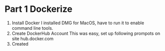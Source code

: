 # Part 1 Dockerize

1. Install Docker 
I installed DMG for MacOS, have to run it to enable command line tools.
2. Create DockerHub Account
This was easy, set up following prompots on site hub.docker.com
3. Created 

